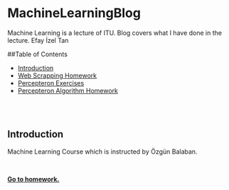 # MachineLearningBlog
 Machine Learning is a lecture of ITU. 
 Blog covers what I have done in the lecture.
 Efay İzel Tan
 
##Table of Contents

* [Introduction](#introduction)  
* [Web Scrapping Homework](#web-scrapping-homework)  
* [Percepteron Exercises](#percepteron-exercises)  
* [Percepteron Algorithm Homework](#percepteron-algortihm-homework)

<br/>

<br/>  

## Introduction  
Machine Learning Course which is instructed by Özgün Balaban.
<br/>

<br/>  

**[Go to homework.](https://github.com/izeltan/HW1forWEEK5)**  

